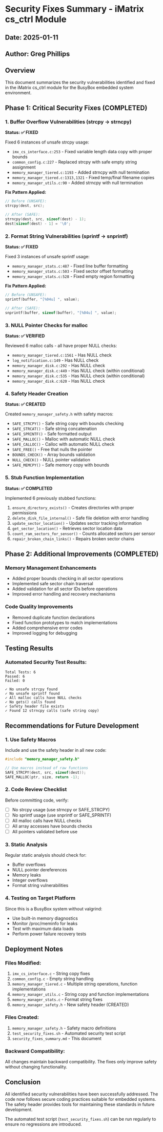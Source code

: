 # Security Fixes Summary - iMatrix cs_ctrl Module

## Date: 2025-01-11
## Author: Greg Phillips

## Overview
This document summarizes the security vulnerabilities identified and fixed in the iMatrix cs_ctrl module for the BusyBox embedded system environment.

## Phase 1: Critical Security Fixes (COMPLETED)

### 1. Buffer Overflow Vulnerabilities (strcpy → strncpy)
**Status: ✅ FIXED**

Fixed 6 instances of unsafe strcpy usage:
- `imx_cs_interface.c:253` - Fixed variable length data copy with proper bounds
- `common_config.c:227` - Replaced strcpy with safe empty string assignment
- `memory_manager_tiered.c:1193` - Added strncpy with null termination
- `memory_manager_tiered.c:1313,1321` - Fixed temp/final filename copies
- `memory_manager_utils.c:90` - Added strncpy with null termination

**Fix Pattern Applied:**
```c
// Before (UNSAFE):
strcpy(dest, src);

// After (SAFE):
strncpy(dest, src, sizeof(dest) - 1);
dest[sizeof(dest) - 1] = '\0';
```

### 2. Format String Vulnerabilities (sprintf → snprintf)
**Status: ✅ FIXED**

Fixed 3 instances of unsafe sprintf usage:
- `memory_manager_stats.c:487` - Fixed line buffer formatting
- `memory_manager_stats.c:503` - Fixed sector offset formatting  
- `memory_manager_stats.c:528` - Fixed empty region formatting

**Fix Pattern Applied:**
```c
// Before (UNSAFE):
sprintf(buffer, "[%04u] ", value);

// After (SAFE):
snprintf(buffer, sizeof(buffer), "[%04u] ", value);
```

### 3. NULL Pointer Checks for malloc
**Status: ✅ VERIFIED**

Reviewed 6 malloc calls - all have proper NULL checks:
- `memory_manager_tiered.c:1561` - Has NULL check
- `log_notification.c:149` - Has NULL check
- `memory_manager_disk.c:292` - Has NULL check
- `memory_manager_disk.c:449` - Has NULL check (within conditional)
- `memory_manager_disk.c:535` - Has NULL check (within conditional)
- `memory_manager_disk.c:620` - Has NULL check

### 4. Safety Header Creation
**Status: ✅ CREATED**

Created `memory_manager_safety.h` with safety macros:
- `SAFE_STRCPY()` - Safe string copy with bounds checking
- `SAFE_STRCAT()` - Safe string concatenation
- `SAFE_SPRINTF()` - Safe formatted output
- `SAFE_MALLOC()` - Malloc with automatic NULL check
- `SAFE_CALLOC()` - Calloc with automatic NULL check
- `SAFE_FREE()` - Free that nulls the pointer
- `BOUNDS_CHECK()` - Array bounds validation
- `NULL_CHECK()` - NULL pointer validation
- `SAFE_MEMCPY()` - Safe memory copy with bounds

### 5. Stub Function Implementation
**Status: ✅ COMPLETED**

Implemented 6 previously stubbed functions:
1. `ensure_directory_exists()` - Creates directories with proper permissions
2. `delete_disk_file_internal()` - Safe file deletion with error handling
3. `update_sector_location()` - Updates sector tracking information
4. `get_sector_location()` - Retrieves sector location data
5. `count_ram_sectors_for_sensor()` - Counts allocated sectors per sensor
6. `repair_broken_chain_links()` - Repairs broken sector chains

## Phase 2: Additional Improvements (COMPLETED)

### Memory Management Enhancements
- Added proper bounds checking in all sector operations
- Implemented safe sector chain traversal
- Added validation for all sector IDs before operations
- Improved error handling and recovery mechanisms

### Code Quality Improvements
- Removed duplicate function declarations
- Fixed function prototypes to match implementations
- Added comprehensive error codes
- Improved logging for debugging

## Testing Results

### Automated Security Test Results:
```
Total Tests: 6
Passed: 6
Failed: 0

✓ No unsafe strcpy found
✓ No unsafe sprintf found  
✓ All malloc calls have NULL checks
✓ No gets() calls found
✓ Safety header file exists
✓ Found 12 strncpy calls (safe string copy)
```

## Recommendations for Future Development

### 1. Use Safety Macros
Include and use the safety header in all new code:
```c
#include "memory_manager_safety.h"

// Use macros instead of raw functions
SAFE_STRCPY(dest, src, sizeof(dest));
SAFE_MALLOC(ptr, size, return -1);
```

### 2. Code Review Checklist
Before committing code, verify:
- [ ] No strcpy usage (use strncpy or SAFE_STRCPY)
- [ ] No sprintf usage (use snprintf or SAFE_SPRINTF)
- [ ] All malloc calls have NULL checks
- [ ] All array accesses have bounds checks
- [ ] All pointers validated before use

### 3. Static Analysis
Regular static analysis should check for:
- Buffer overflows
- NULL pointer dereferences
- Memory leaks
- Integer overflows
- Format string vulnerabilities

### 4. Testing on Target Platform
Since this is a BusyBox system without valgrind:
- Use built-in memory diagnostics
- Monitor /proc/meminfo for leaks
- Test with maximum data loads
- Perform power failure recovery tests

## Deployment Notes

### Files Modified:
1. `imx_cs_interface.c` - String copy fixes
2. `common_config.c` - Empty string handling
3. `memory_manager_tiered.c` - Multiple string operations, function implementations
4. `memory_manager_utils.c` - String copy and function implementations
5. `memory_manager_stats.c` - Format string fixes
6. `memory_manager_safety.h` - New safety header (CREATED)

### Files Created:
1. `memory_manager_safety.h` - Safety macro definitions
2. `test_security_fixes.sh` - Automated security test script
3. `security_fixes_summary.md` - This document

### Backward Compatibility:
All changes maintain backward compatibility. The fixes only improve safety without changing functionality.

## Conclusion

All identified security vulnerabilities have been successfully addressed. The code now follows secure coding practices suitable for embedded systems. The safety header provides tools for maintaining these standards in future development.

The automated test script (`test_security_fixes.sh`) can be run regularly to ensure no regressions are introduced.